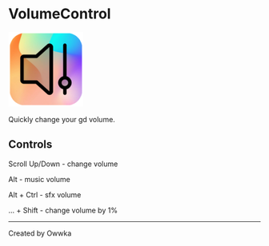 # VolumeControl
<img src="logo.png" width="150" alt="the mod's logo" />

Quickly change your gd volume. 


## Controls
Scroll Up/Down - change volume

Alt - music volume

Alt + Ctrl - sfx volume

... + Shift - change volume by 1%

---

Created by Owwka
